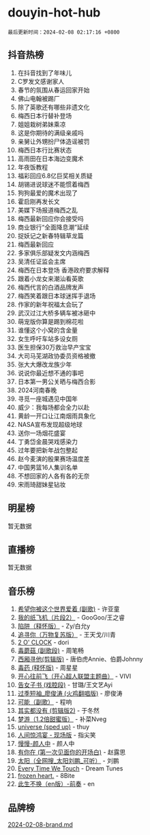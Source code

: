 # douyin-hot-hub

`最后更新时间：2024-02-08 02:17:16 +0800`

## 抖音热榜

1. 在抖音找到了年味儿
1. C罗发文感谢家人
1. 春节的氛围从春运回家开始
1. 佛山电翰被踢厂
1. 除了英歌还有哪些非遗文化
1. 梅西日本行替补登场
1. 姐姐栽树弟妹乘凉
1. 这是你期待的满级亲戚吗
1. 亲舅让外甥扮尸体造谣被罚
1. 梅西日本行比赛状态
1. 高雨田在日本海边变魔术
1. 年夜饭教程
1. 福彩回应6.8亿巨奖相关质疑
1. 胡锡进说球迷不能惯着梅西
1. 狗狗最爱的魔术出现了
1. 霍启刚再发长文
1. 美媒下场报道梅西之乱
1. 梅西最新回应你会接受吗
1. 商业银行“全面降息潮”延续
1. 捉妖记之新春特辑草龙篇
1. 梅西最新回应
1. 多家俱乐部疑发文内涵梅西
1. 吴清任证监会主席
1. 梅西在日本登场 香港政府要求解释
1. 跟着小龙女来潮汕看英歌
1. 梅西代言的白酒品牌发声
1. 梅西笑着跟日本球迷挥手退场
1. 作家的新年祝福太会玩了
1. 武汉过江大桥多辆车被冰砸中
1. 萌宠版你算是踢到棉花啦
1. 谁懂这个小窝的含金量
1. 女生呼吁车站多设女厕
1. 医生担保30万救治早产宝宝
1. 大司马芜湖政协委员资格被撤
1. 张大大爆改龙族少年
1. 说说你最近想不通的事吧
1. 日本第一男公关晒与梅西合影
1. 2024河南春晚
1. 寻觅一座城遇见中国年
1. 威少：我每场都会全力以赴
1. 黄龄一开口让江南烟雨具象化
1. NASA宣布发现超级地球
1. 送你一场烟花盛宴
1. 丁勇岱金晨哭戏感染力
1. 过年要把新年战包整起
1. 赵今麦演的殷果赛场温度差
1. 中国男篮16人集训名单
1. 不想回家的人各有各的无奈
1. 宋雨琦甜妹星钻妆

## 明星榜

暂无数据

## 直播榜

暂无数据

## 音乐榜

1. [希望你被这个世界爱着 (副歌)](https://sf5-hl-cdn-tos.douyinstatic.com/obj/tos-cn-ve-2774/oUHCmWQfZlE3QQBKBeD8rCFLpJzPgCpImhsxMt) - 许亚童
1. [我的纸飞机（片段2）](https://sf3-cdn-tos.douyinstatic.com/obj/tos-cn-ve-2774/oM2ZrKcg2CD5AeRB2gkeXOFB1IxAGJdZPazYHf) - GooGoo/王之睿
1. [陷阱（释怀版）](https://sf6-cdn-tos.douyinstatic.com/obj/tos-cn-ve-2774/oE8C21LeZrzKLDFfQYgMzx4GAIHageG5IzayY7) - Zy/白允y
1. [追寻你（万物复苏版）](https://sf6-cdn-tos.douyinstatic.com/obj/tos-cn-ve-2774/oYeAZJsbjIDit9APmBg8u6uDUQnHmoCf3gbo74) - 王天戈/川青
1. [2 O' CLOCK](https://sf5-hl-cdn-tos.douyinstatic.com/obj/tos-cn-ve-2774/oIUBICeqlYQHTigCBOnCMlwBZJkgiBjt1oDfbg) - dori
1. [毒蘑菇 (副歌段)](https://sf6-cdn-tos.douyinstatic.com/obj/tos-cn-ve-2774/ocDEUsfdLjxnlFXtfogBCiQCEqYB7QZgZ8VViM) - 周笔畅
1. [西厢寻他(剪辑版)](https://sf3-cdn-tos.douyinstatic.com/obj/tos-cn-ve-2774/oUsAVfAQKlRNxEv5qxvIB8o5qmIWUcXbzJKJhw) - 唐伯虎Annie、伯爵Johnny
1. [毒药 (释怀版)](https://sf5-hl-cdn-tos.douyinstatic.com/obj/tos-cn-ve-2774/oYILMEAzspdZBIzy4frJNB8ZHPHWAhiwowd4Ad) - 周星星
1. [开心往前飞（开心超人联盟主题曲）](https://sf3-cdn-tos.douyinstatic.com/obj/tos-cn-ve-2774/9d8fb7c82cf1421fb93a9fe925275e0a) - VIVI
1. [告女子书 (戏腔段)](https://sf6-cdn-tos.douyinstatic.com/obj/tos-cn-ve-2774/osCCzFxWgstBDi92ZfBB4ht7gQENBmQMAl0eI6) - 甘璐/王文艺Ayi
1. [过季短袖_廖俊涛 (火鸡翻唱版)](https://sf3-cdn-tos.douyinstatic.com/obj/tos-cn-ve-2774/ogQVJl0tRBKxQgZji7YClFEBrVDeHpPTWfCZbQ) - 廖俊涛
1. [可能（副歌）](https://sf6-cdn-tos.douyinstatic.com/obj/tos-cn-ve-2774/cde1731888894259b333569393c2fb51) - 程响
1. [其实都没有 (剪辑版2)](https://sf5-hl-cdn-tos.douyinstatic.com/obj/tos-cn-ve-2774/oEBNQenHZtBhxYjGgUDQk0BCHTigQafgFlbQ7k) - 于冬然
1. [梦游（1.2倍甜蜜版）](https://sf5-hl-cdn-tos.douyinstatic.com/obj/tos-cn-ve-2774/o4gyAUm8hwufoEABmwVIiQtHsFuGzAEEWtNMzo) - 补菜Nveg
1. [universe (sped up)](https://sf5-hl-cdn-tos.douyinstatic.com/obj/tos-cn-ve-2774/oIQnurQLDCsdYeegkM4CKuVb23MZBXtX6QB8bv) - thuy
1. [人间惊鸿宴 - 现场版](https://sf6-cdn-tos.douyinstatic.com/obj/tos-cn-ve-2774/osF4mrPePAf2Yv8Wfr5fATCHZwL5h1QiGQAKwz) - 指尖笑
1. [慢慢-颜人中](https://sf5-hl-cdn-tos.douyinstatic.com/obj/tos-cn-ve-2774/ocjHNfBXdBxQNC8ZGAeoLMFTUgtBg8bkExunDC) - 颜人中
1. [有你在 (第一次见面你的开场白)](https://sf6-cdn-tos.douyinstatic.com/obj/tos-cn-ve-2774/oAthrQ3ClJBfI57uBoFEgNDYtNCZ0TSYQQfxQ0) - 赵露思
1. [太阳（全网搜_太阳刘鹏_可听）](https://sf6-cdn-tos.douyinstatic.com/obj/tos-cn-ve-2774/ogWbyIQnlBFImVbeDocRdCIYtBHlbJXgfZMvgz) - 刘鹏
1. [Every Time We Touch](https://sf5-hl-cdn-tos.douyinstatic.com/obj/tos-cn-ve-2774/ogN6lUKQeBBfEVhIOMikG1CcJjugxk1tztZyhP) - Dream Tunes
1. [frozen heart.](https://sf5-hl-cdn-tos.douyinstatic.com/obj/tos-cn-ve-2774/oIIWJfyjIACZA9zQMtnJ6hQQhFC4vhCupoRBsO) - 8Bite
1. [此生不换（en版）-前奏](https://sf5-hl-cdn-tos.douyinstatic.com/obj/tos-cn-ve-2774/oMDvUGwhKrKYDEqXiMYEwxZqBWIJFA92CiLAO) - en

## 品牌榜

[2024-02-08-brand.md](2024-02-08-brand.md)
